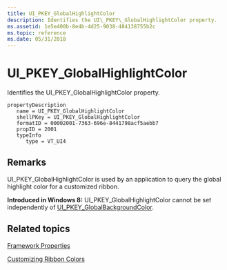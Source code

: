 ```yaml
---
title: UI_PKEY_GlobalHighlightColor
description: Identifies the UI\_PKEY\_GlobalHighlightColor property.
ms.assetid: 1e5e400b-8e4b-4d25-9038-484138755b2c
ms.topic: reference
ms.date: 05/31/2018
---
```


# UI\_PKEY\_GlobalHighlightColor

Identifies the UI\_PKEY\_GlobalHighlightColor property.

```
propertyDescription
   name = UI_PKEY_GlobalHighlightColor
   shellPKey = UI_PKEY_GlobalHighlightColor
   formatID = 00002001-7363-696e-8441798acf5aebb7
   propID = 2001
   typeInfo
      type = VT_UI4
```

## Remarks

UI\_PKEY\_GlobalHighlightColor is used by an application to query the global highlight color for a customized ribbon.

**Introduced in Windows 8:** UI\_PKEY\_GlobalHighlightColor cannot be set independently of [UI\_PKEY\_GlobalBackgroundColor](windowsribbon-reference-properties-uipkey-globalbackgroundcolor.md).

## Related topics

<dl> <dt>

[Framework Properties](windowsribbon-reference-properties-framework.md)
</dt> <dt>

[Customizing Ribbon Colors](ribbon-color.md)
</dt> </dl>

 

 




